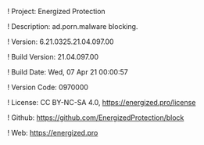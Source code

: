 ! Project: Energized Protection

! Description: ad.porn.malware blocking.

! Version: 6.21.0325.21.04.097.00

! Build Version: 21.04.097.00

! Build Date: Wed, 07 Apr 21 00:00:57

! Version Code: 0970000

! License: CC BY-NC-SA 4.0, https://energized.pro/license

! Github: https://github.com/EnergizedProtection/block

! Web: https://energized.pro
